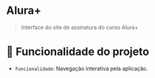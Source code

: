 <h1>Alura+</h1> 

>Interface do site de assinatura do curso Alura+

# :hammer: Funcionalidade do projeto 
- `Funcionalidade`: Navegação interativa pela aplicação.

